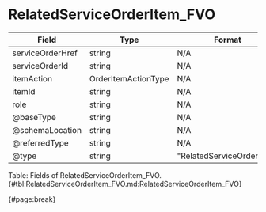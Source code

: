 <!--
    ATTENTION: This file was generated via gradle!
               Do NOT manually edit this file! Any such changes will be overwritten!
-->

# RelatedServiceOrderItem_FVO

| Field | Type | Format | Required |
| ------- | ------- | ------- | --- |
| serviceOrderHref | string | N/A | No |
| serviceOrderId | string | N/A | No |
| itemAction | OrderItemActionType | N/A | No |
| itemId | string | N/A | No |
| role | string | N/A | No |
| @baseType | string | N/A | No |
| @schemaLocation | string | N/A | No |
| @referredType | string | N/A | No |
| @type | string | "RelatedServiceOrderItem" | Yes |

Table: Fields of RelatedServiceOrderItem_FVO. {#tbl:RelatedServiceOrderItem_FVO.md:RelatedServiceOrderItem_FVO}

{#page:break}

